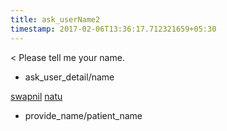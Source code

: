 ```yaml
---
title: ask_userName2
timestamp: 2017-02-06T13:36:17.712321659+05:30
---
```


< Please tell me your name.
* ask_user_detail/name

[swapnil](fname) [natu](lname)
* provide_name/patient_name
